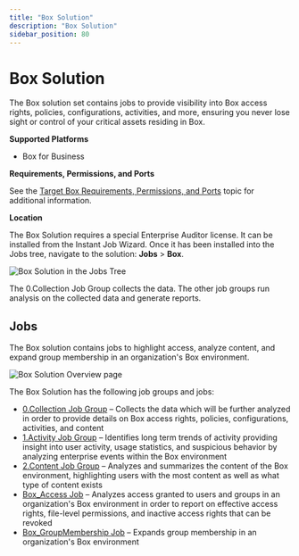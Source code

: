 ```yaml
---
title: "Box Solution"
description: "Box Solution"
sidebar_position: 80
---
```


# Box Solution

The Box solution set contains jobs to provide visibility into Box access rights, policies,
configurations, activities, and more, ensuring you never lose sight or control of your critical
assets residing in Box.

**Supported Platforms**

- Box for Business

**Requirements, Permissions, and Ports**

See the
[Target Box Requirements, Permissions, and Ports](/docs/accessanalyzer/11.6/requirements/box/target.md)
topic for additional information.

**Location**

The Box Solution requires a special Enterprise Auditor license. It can be installed from the Instant
Job Wizard. Once it has been installed into the Jobs tree, navigate to the solution: **Jobs** >
**Box**.

![Box Solution in the Jobs Tree](/images/accessanalyzer/11.6/solutions/box/jobstree.webp)

The 0.Collection Job Group collects the data. The other job groups run analysis on the collected
data and generate reports.

## Jobs

The Box solution contains jobs to highlight access, analyze content, and expand group membership in
an organization's Box environment.

![Box Solution Overview page](/images/accessanalyzer/11.6/solutions/box/overviewpage.webp)

The Box Solution has the following job groups and jobs:

- [0.Collection Job Group](/docs/accessanalyzer/11.6/solutions/box/collection/overview.md)
  – Collects the data which will be further analyzed in order to provide details on Box access
  rights, policies, configurations, activities, and content
- [1.Activity Job Group](/docs/accessanalyzer/11.6/solutions/box/activity/overview.md)
  – Identifies long term trends of activity providing insight into user activity, usage statistics,
  and suspicious behavior by analyzing enterprise events within the Box environment
- [2.Content Job Group](/docs/accessanalyzer/11.6/solutions/box/content/overview.md)
  – Analyzes and summarizes the content of the Box environment, highlighting users with the most
  content as well as what type of content exists
- [Box_Access Job](/docs/accessanalyzer/11.6/solutions/box/box_access.md)
  – Analyzes access granted to users and groups in an organization's Box environment in order to
  report on effective access rights, file-level permissions, and inactive access rights that can be
  revoked
- [Box_GroupMembership Job](/docs/accessanalyzer/11.6/solutions/box/box_groupmembership.md)
  – Expands group membership in an organization's Box environment
